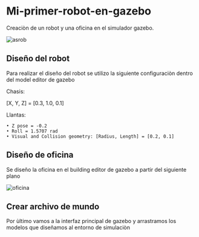 # Mi-primer-robot-en-gazebo
Creaciòn de un robot y una oficina en el simulador gazebo.

![asrob](https://user-images.githubusercontent.com/77514478/113382478-c2c6dc80-933e-11eb-91b6-f1d5b3ea2b7f.jpg)

## Diseño del robot
Para realizar el diseño del robot se utilizo la siguiente configuraciòn dentro del model editor de gazebo

Chasis:

[X, Y, Z] = [0.3, 1.0, 0.1]

Llantas:

    • Z pose = -0.2
    • Roll = 1.5707 rad
    • Visual and Collision geometry: [Radius, Length] = [0.2, 0.1]
    
## Diseño de oficina
Se diseño la oficina en el building editor de gazebo a partir del siguiente plano

![oficina](https://user-images.githubusercontent.com/77514478/113383643-9a8cad00-9341-11eb-8288-389c225b1e2b.jpg)

## Crear archivo de mundo
Por ùltimo vamos a la interfaz principal de gazebo y arrastramos los modelos que diseñamos al entorno de simulaciòn






